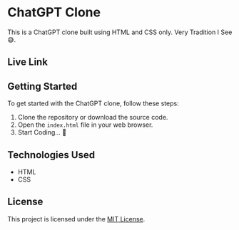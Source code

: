# ChatGPT Clone

This is a ChatGPT clone built using HTML and CSS only. Very Tradition I See 😅.

## Live Link

## Getting Started

To get started with the ChatGPT clone, follow these steps:

1. Clone the repository or download the source code.
2. Open the `index.html` file in your web browser.
3. Start Coding... 🥹

## Technologies Used

- HTML
- CSS

## License

This project is licensed under the [MIT License](LICENSE).
